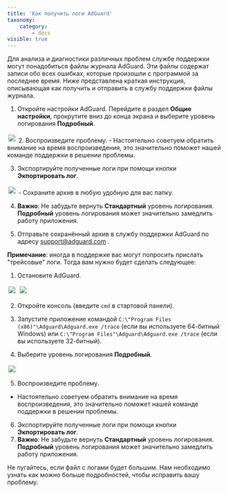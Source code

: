 ```yaml
---
title: 'Как получить логи AdGuard'
taxonomy:
    category:
        - docs
visible: true
---
```


Для анализа и диагностики различных проблем службе поддержки могут понадобиться файлы журнала AdGuard. Эти файлы содержат записи обо всех ошибках, которые произошли с программой за последнее время. Ниже представлена краткая инструкция, описывающая как получить и отправить в службу поддержки файлы журнала.

1. Откройте настройки AdGuard. Перейдите в раздел **Общие настройки**, прокрутите вниз до конца экрана и выберите уровень логирования **Подробный**.

<img src="https://cdn.adguard.com/public/Adguard/kb/newscreenshots/Ru/Windows7.1/logs_adguard_1.png" style="border: 1px solid #efefef; max-width: 650px; padding: 2px;">
2. Воспроизведите проблему.
- Настоятельно советуем обратить внимание на время воспроизведения, это значительно поможет нашей команде поддержки в решении проблемы.

3. Экспортируйте полученные логи при помощи кнопки **Экпортировать лог**.

<img src="https://cdn.adguard.com/public/Adguard/kb/newscreenshots/Ru/Windows7.1/logs_adguard_2.png" style="border: 1px solid #efefef; max-width: 650px; padding: 2px;">
- Сохраните архив в любую удобную для вас папку.

4. **Важно**: Не забудьте вернуть **Стандартный** уровень логирования. **Подробный** уровень логирования может значительно замедлить работу приложения.

5. Отправьте сохранённый архив в службу поддержки AdGuard по адресу support@adguard.com .

**Примечание**: иногда в поддержке вас могут попросить прислать "трейсовые" логи. Тогда вам нужно будет сделать следующее:

1. Остановите AdGuard.

<img src="https://cdn.adguard.com/public/Adguard/kb/newscreenshots/Ru/Windows7.1/logs_adguard_3.png" style="border: 1px solid #efefef; max-width: 350px; padding: 2px;">

<img src="https://cdn.adguard.com/public/Adguard/kb/newscreenshots/Ru/Windows7.1/logs_adguard_4.png" style="border: 1px solid #efefef; max-width: 350px; padding: 2px;">

2. Откройте консоль (введите `cmd` в стартовой панели).

3. Запустите приложение командой `C:\"Program Files (x86)"\Adguard\Adguard.exe /trace` (если вы используете 64-битный Windows) или `C:\"Program Files"\Adguard\Adguard.exe /trace` (если вы используете 32-битный).

4. Выберите уровень логирования **Подробный**.

<img src="https://cdn.adguard.com/public/Adguard/kb/newscreenshots/Ru/Windows7.1/logs_adguard_5.png" style="border: 1px solid #efefef; max-width: 650px; padding: 2px;">

5. Воспроизведите проблему.
- Настоятельно советуем обратить внимание на время воспроизведения, это значительно поможет нашей команде поддержки в решении проблемы.

6. Экспортируйте полученные логи при помощи кнопки **Экпортировать лог**.
7. **Важно**: Не забудьте вернуть **Стандартный** уровень логирования. **Подробный** уровень логирования может значительно замедлить работу приложения.

Не пугайтесь, если файл с логами будет большим. Нам необходимо узнать как можно больше подробностей, чтобы исправить вашу проблему.
